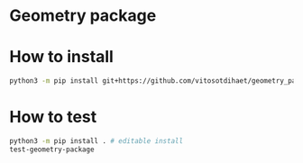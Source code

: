# Geometry package

# How to install

```bash
python3 -m pip install git+https://github.com/vitosotdihaet/geometry_package.git
```

# How to test
```bash
python3 -m pip install . # editable install
test-geometry-package
```